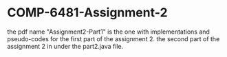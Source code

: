 # COMP-6481-Assignment-2
the pdf name "Assignment2-Part1" is the one with implementations and pseudo-codes for the first part of the assignment 2.
the second part of the assignment 2 in under the part2.java file.
